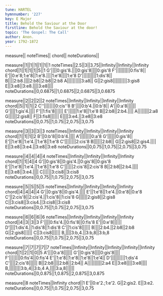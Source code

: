 ```yaml
---
tune: HARTEL
hymnnumber: '227'
key: E Major
title: Behold the Saviour at the Door
firstline: Behold the Saviour at the door!
topic: 'The Gospel: The Call'
author: Anon.
year: 1792-1872
---
```

measure||
noteTimes||
chord||
noteDurations||

measure||1||1||1||1||1||1
noteTimes||2.5||3||3.75||Infinity||Infinity||Infinity
chord||1||1||1||1||5||1
G'||||0:gis'8.||||0:gis'8||||0:gis'8
F'||||||||||0:fis'8||
E'||0:e'8;1:e'8||1:e'8.||||1:e'8||||1:e'8
D'||||||||||1:dis'8||
B||||2:b8.||||2:b8||2:b8||2:b8
A||||||||||3:a8||
G||2:gis8||||||||||3:gis8
E||3:e8||3:e8.||||3:e8||||
noteDurations||0,0.6875||1,0.6875||2,0.6875||3,0.6875

measure||2||2||2||2
noteTimes||Infinity||Infinity||Infinity||Infinity
chord||5||1||1||2
C''||||||||0:cis''8
B'||||0:b'4.||0:b'8||
A'||0:a'8||||||
G'||||1:gis'4.||||
F'||1:fis'8||||||
E'||||||1:e'8||1:e'8
B||2:b8||2:b4.||||
A||||||||2:a8
G||||||2:gis8||
F||3:fis8||||||
E||||3:e4.||3:e8||3:e8
noteDurations||0,0.75||1,0.75||2,0.75||3,0.75

measure||3||3||3||3
noteTimes||Infinity||Infinity||Infinity||Infinity
chord||1||1||1||2
B'||0:b'8||0:b'4.||||
A'||||||||0:a'8
G'||||||0:gis'8||
E'||1:e'8||1:e'4.||1:e'8||1:e'8
C'||||||||2:cis'8
B||||||2:b8||
G||2:gis8||2:gis4.||||
E||3:e8||3:e4.||3:e8||3:e8
noteDurations||0,0.75||1,0.75||2,0.75||3,0.75

measure||4||4||4||4
noteTimes||Infinity||Infinity||Infinity||Infinity
chord||1||1||4||4
G'||0:gis'8||0:gis'4.||0:gis'8||0:gis'8
E'||1:e'8||1:e'4.||1:e'8||1:e'8
C'||||||2:cis'8||2:cis'8
B||2:b8||2:b4.||||
E||3:e8||3:e4.||||
C||||||3:cis8||3:cis8
noteDurations||0,0.75||1,0.75||2,0.75||3,0.75

measure||5||5||5||5
noteTimes||Infinity||Infinity||Infinity||Infinity
chord||4||4||4||4
G'||0:gis'8||0:gis'4.||||
E'||1:e'8||1:e'4.||0:e'8||0:e'8
C'||2:cis'8||2:cis'4.||1:cis'8||1:cis'8
G||||||2:gis8||2:gis8
C||3:cis8||3:cis4.||3:cis8||3:cis8
noteDurations||0,0.75||1,0.75||2,0.75||3,0.75

measure||6||6||6||6
noteTimes||Infinity||Infinity||Infinity||Infinity
chord||4||3||3||3
F'||||0:fis'4.||0:fis'8||0:fis'8
E'||0:e'8||||||
D'||||1:dis'4.||1:dis'8||1:dis'8
C'||1:cis'8||||||
B||||2:b4.||2:b8||2:b8
G||2:gis8||||||
C||3:cis8||||||
B,||||3:b,4.||3:b,8||3:b,8
noteDurations||0,0.75||1,0.75||2,0.75||3,0.75

measure||7||7||7||7||7
noteTimes||Infinity||Infinity||Infinity||Infinity||Infinity
chord||1||2||1||0||5
A'||||0:a'8||||||
G'||0:gis'8||||0:gis'8||||
F'||||||||0:fis'4||0:fis'4
E'||1:e'8||1:e'8||1:e'8||1:e'4||
D'||||||||||1:dis'4
C'||||2:cis'8||||||
B||2:b8||||2:b8||2:b4||
A||||||||||2:a4
E||3:e8||||3:e8||||
B,||||||||3:b,4||3:b,4
A,||||3:a,8||||||
noteDurations||0,0.875||1,0.875||2,0.875||3,0.875

measure||8
noteTimes||Infinity
chord||1
E'||0:e'2.;1:e'2.
G||2:gis2.
E||3:e2.
noteDurations||0,0.75||1,0.75||2,0.75||3,0.75


